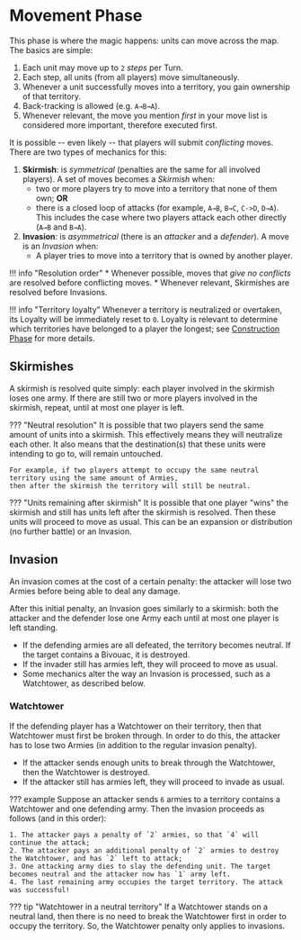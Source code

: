# Movement Phase

This phase is where the magic happens: units can move across the map. The basics are simple:

1. Each unit may move up to `2` _steps_ per Turn.
2. Each step, all units (from all players) move simultaneously.
3. Whenever a unit successfully moves into a territory, you gain ownership of that territory.
4. Back-tracking is allowed (e.g. `A→B→A`).
5. Whenever relevant, the move you mention _first_ in your move list is considered more important, therefore executed first.

It is possible -- even likely -- that players will submit _conflicting_ moves. There are two types of mechanics for this:

1. **Skirmish**: is _symmetrical_ (penalties are the same for all involved players). A set of moves becomes a *Skirmish* when:
    - two or more players try to move into a territory that none of them own; **OR**
    - there is a closed loop of attacks (for example, `A→B`, `B→C`, `C->D`, `D→A`).
      This includes the case where two players attack each other directly (`A→B` and `B→A`).
2. **Invasion**: is _asymmetrical_ (there is an _attacker_ and a _defender_). A move is an *Invasion* when:
    - A player tries to move into a territory that is owned by another player.

!!! info "Resolution order"
    * Whenever possible, moves that *give no conflicts* are resolved before conflicting moves.
    * Whenever relevant, Skirmishes are resolved before Invasions.

!!! info "Territory loyalty"
    Whenever a territory is neutralized or overtaken, its Loyalty will be immediately reset to `0`.
    Loyalty is relevant to determine which territories have belonged to a player the longest; see [Construction Phase](2_construction.md) for more details.

## Skirmishes

A skirmish is resolved quite simply: each player involved in the skirmish loses one army.
If there are still two or more players involved in the skirmish, repeat, until at most one player is left.

??? "Neutral resolution"
    It is possible that two players send the same amount of units into a skirmish.
    This effectively means they will neutralize each other. It also means that the destination(s) that these units were intending to go to, will remain untouched.

    For example, if two players attempt to occupy the same neutral territory using the same amount of Armies,
    then after the skirmish the territory will still be neutral.

??? "Units remaining after skirmish"
    It is possible that one player "wins" the skirmish and still has units left after the skirmish is resolved. 
    Then these units will proceed to move as usual. This can be an expansion or distribution (no further battle) or an Invasion.

## Invasion

An invasion comes at the cost of a certain penalty: the attacker will lose two Armies before being able to deal any damage.

After this initial penalty, an Invasion goes similarly to a skirmish: both the attacker and the defender lose one Army each until at most one player is left standing.

* If the defending armies are all defeated, the territory becomes neutral. If the target contains a Bivouac, it is destroyed.
* If the invader still has armies left, they will proceed to move as usual.
* Some mechanics alter the way an Invasion is processed, such as a Watchtower, as described below.

### Watchtower

If the defending player has a Watchtower on their territory, then that Watchtower must first be broken through. In order to do this,
the attacker has to lose two Armies (in addition to the regular invasion penalty).

* If the attacker sends enough units to break through the Watchtower, then the Watchtower is destroyed.
* If the attacker still has armies left, they will proceed to invade as usual.

??? example
    Suppose an attacker sends `6` armies to a territory contains a Watchtower and one defending army. Then the invasion proceeds as follows (and in this order):
    
    1. The attacker pays a penalty of `2` armies, so that `4` will continue the attack;
    2. The attacker pays an additional penalty of `2` armies to destroy the Watchtower, and has `2` left to attack;
    3. One attacking army dies to slay the defending unit. The target becomes neutral and the attacker now has `1` army left.
    4. The last remaining army occupies the target territory. The attack was successful!

??? tip "Watchtower in a neutral territory"
    If a Watchtower stands on a neutral land, then there is no need to break the Watchtower first in order to occupy the territory.
    So, the Watchtower penalty only applies to invasions.